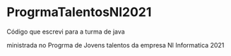 # ProgrmaTalentosNl2021

Código que escrevi para a turma de java    

ministrada no Progrma de Jovens talentos da empresa Nl Informatica 2021